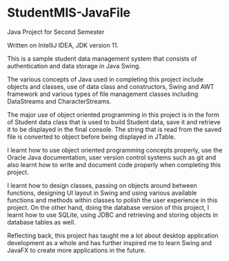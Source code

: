 # StudentMIS-JavaFile
Java Project for Second Semester

Written on IntelliJ IDEA, JDK version 11.

This is a sample student data management system that consists of authentication and data storage in Java Swing. 

The various concepts of Java used in completing this project include objects and classes, use of data class and constructors, Swing and AWT framework and
various types of file management classes including DataStreams and CharacterStreams.

The major use of object oriented programming in this project is in the form of Student data class that is used to build Student data, save it and retrieve it to
be displayed in the final console. The string that is read from the saved file is converted to object before being displayed in JTable.

I learnt how to use object oriented programming concepts properly, use the Oracle Java documentation, user version control systems such as git and also learnt how
to write and document code properly when completing this project.

I learnt how to design classes, passing on objects around between functions, designing UI layout in Swing and using various available functions and methods within
classes to polish the user experience in this project. On the other hand, doing the database version of this project, I learnt how to use SQLite, using JDBC and
retrieving and storing objects in database tables as well.

Reflecting back, this project has taught me a lot about desktop application development as a whole and has further inspired me to learn Swing and JavaFX
to create more applications in the future.
